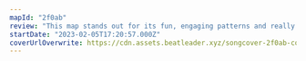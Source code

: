 ```yaml
---
mapId: "2f0ab"
review: "This map stands out for its fun, engaging patterns and really great representation throughout all diffs in the use of walls, bombs and movement!  With a full spread that fits all skill levels, there’s something for everyone."
startDate: "2023-02-05T17:20:57.000Z"
coverUrlOverwrite: https://cdn.assets.beatleader.xyz/songcover-2f0ab-cover.jpg
---
```


